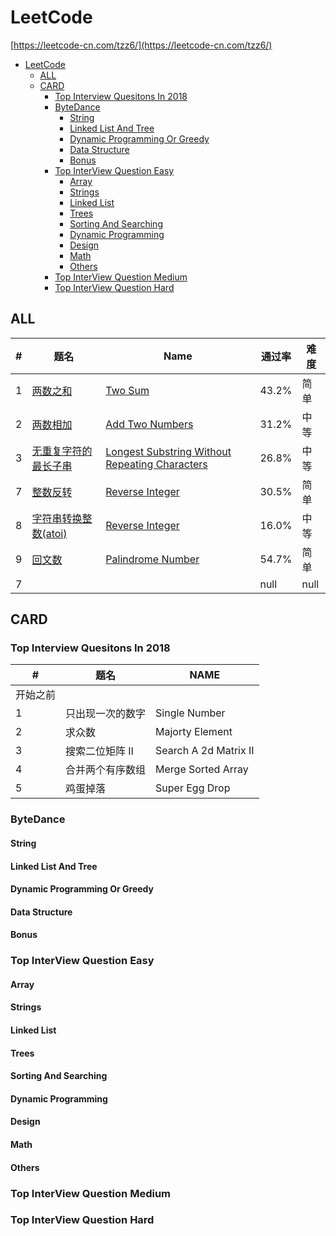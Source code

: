# LeetCode
[https://leetcode-cn.com/tzz6/](https://leetcode-cn.com/tzz6/)

- [LeetCode](#leetcode)
  - [ALL](#all)
  - [CARD](#card)
    - [Top Interview Quesitons In 2018](#top-interview-quesitons-in-2018)
    - [ByteDance](#bytedance)
      - [String](#string)
      - [Linked List And Tree](#linked-list-and-tree)
      - [Dynamic Programming Or Greedy](#dynamic-programming-or-greedy)
      - [Data Structure](#data-structure)
      - [Bonus](#bonus)
    - [Top InterView Question Easy](#top-interview-question-easy)
      - [Array](#array)
      - [Strings](#strings)
      - [Linked List](#linked-list)
      - [Trees](#trees)
      - [Sorting And Searching](#sorting-and-searching)
      - [Dynamic Programming](#dynamic-programming)
      - [Design](#design)
      - [Math](#math)
      - [Others](#others)
    - [Top InterView Question Medium](#top-interview-question-medium)
    - [Top InterView Question Hard](#top-interview-question-hard)

## ALL
| #   | 题名                                                | Name                                                                     | 通过率 | 难度 |
| --- | --------------------------------------------------- | ------------------------------------------------------------------------ | ------ | ---- |
| 1   | [两数之和](../../tree/master/ALL/2.add-two-numbers) | [Two Sum](../../tree/master/ALL/2.add-two-numbers)                       | 43.2%  | 简单 |
| 2   | [两数相加](../../tree/master/ALL/)                  | [Add Two Numbers](../../tree/master/ALL/)                                | 31.2%  | 中等 |
| 3   | [无重复字符的最长子串](../../tree/master/ALL/)      | [Longest Substring Without Repeating Characters](../../tree/master/ALL/) | 26.8%  | 中等 |
| 7   | [整数反转](../../tree/master/ALL/7.reverse-integer) | [Reverse Integer](../../tree/master/ALL/7.reverse-integer)               | 30.5%  | 简单 |
| 8   | [字符串转换整数(atoi)](../../tree/master/ALL/)      | [Reverse Integer](../../tree/master/ALL/)                                | 16.0%  | 中等 |
| 9   | [回文数](../../tree/master/ALL/)                    | [Palindrome Number](../../tree/master/ALL/)                              | 54.7%  | 简单 |
| 7   | [](../../tree/master/ALL/)                          | [](../../tree/master/ALL/)                                               | null   | null |

## CARD

### Top Interview Quesitons In 2018
| #        | 题名             | NAME                  |
| -------- | ---------------- | --------------------- |
| 开始之前 |                  |                       |
| 1        | 只出现一次的数字 | Single Number         |
| 2        | 求众数           | Majorty Element       |
| 3        | 搜索二位矩阵 II  | Search A 2d Matrix II |
| 4        | 合并两个有序数组 | Merge Sorted Array    |
| 5        | 鸡蛋掉落         | Super Egg Drop        |
### ByteDance
#### String
#### Linked List And Tree
#### Dynamic Programming Or Greedy
#### Data Structure
#### Bonus
### Top InterView Question Easy
#### Array
#### Strings
#### Linked List
#### Trees
#### Sorting And Searching
#### Dynamic Programming
#### Design
#### Math
#### Others
### Top InterView Question Medium
### Top InterView Question Hard
